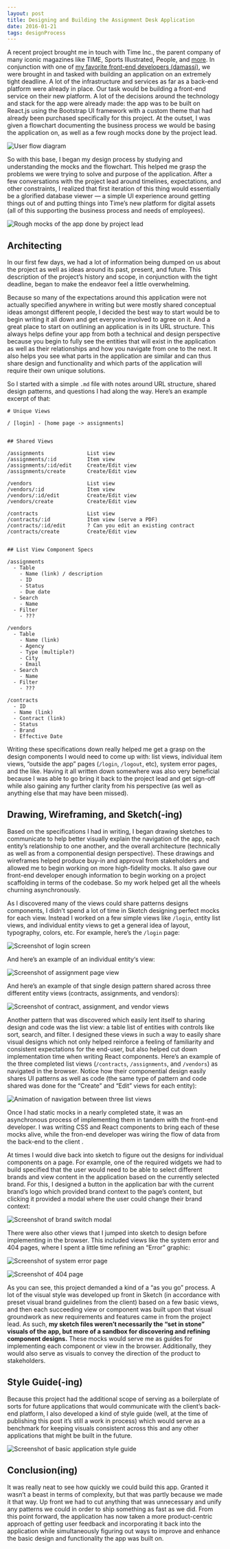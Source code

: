 ```yaml
---
layout: post
title: Designing and Building the Assignment Desk Application
date: 2016-01-21
tags: designProcess
---
```


A recent project brought me in touch with Time Inc., the parent company of many iconic magazines like TIME, Sports Illustrated, People, and [more](http://www.timeinc.com/brands/). In conjunction with one of [my favorite front-end developers (damassi)](http://damassi.github.io), we were brought in and tasked with building an application on an extremely tight deadline. A lot of the infrastructure and services as far as a back-end platform were already in place. Our task would be building a front-end service on their new platform. A lot of the decisions around the technology and stack for the app were already made: the app was to be built on React.js using the Bootstrap UI framework with a custom theme that had already been purchased specifically for this project. At the outset, I was given a flowchart documenting the business process we would be basing the application on, as well as a few rough mocks done by the project lead.

![User flow diagram]({{site.imageurl}}/2016/assignment-desk-workflow-screenshot.png "The process flowchart")

So with this base, I began my design process by studying and understanding the mocks and the  flowchart. This helped me grasp the problems we were trying to solve and purpose of the application. After a few conversations with the project lead around timelines, expectations, and other constraints, I realized that first iteration of this thing would essentially be a glorified database viewer — a simple UI experience around getting things out of and putting things into Time’s new platform for digital assets (all of this supporting the business process and needs of employees).

![Rough mocks of the app done by project lead]({{site.imageurl}}/2016/assignment-desk-axure-screenshots.png "My reference point for the vision of the app: a few rough mocks done by project lead")


## Architecting

In our first few days, we had a lot of information being dumped on us about the project as well as ideas around its past, present, and future. This description of the project’s history and scope, in conjunction with the tight deadline, began to make the endeavor feel a little overwhelming.

Because so many of the expectations around this application were not actually specified anywhere in writing but were mostly shared conceptual ideas amongst different people, I decided the best way to start would be to begin writing it all down and get everyone involved to agree on it. And a great place to start on outlining an application is in its URL structure. This always helps define your app from both a technical and design perspective because you begin to fully see the entities that will exist in the application as well as their relationships and how you navigate from one to the next. It also helps you see what parts in the application are similar and can thus share design and functionality and which parts of the application will require their own unique solutions.

So I started with a simple `.md` file with notes around URL structure, shared design patterns, and questions I had along the way. Here’s an example excerpt of that:

```
# Unique Views

/ [login] - [home page -> assignments]


## Shared Views

/assignments              List view
/assignments/:id          Item view
/assignments/:id/edit     Create/Edit view
/assignments/create       Create/Edit view

/vendors                  List view
/vendors/:id              Item view
/vendors/:id/edit         Create/Edit view
/vendors/create           Create/Edit view

/contracts                List view
/contracts/:id            Item view (serve a PDF)
/contracts/:id/edit       ? Can you edit an existing contract
/contracts/create         Create/Edit view


## List View Component Specs

/assignments
  - Table
    - Name (link) / description
    - ID
    - Status
    - Due date
  - Search
    - Name
  - Filter
    - ???

/vendors
  - Table
    - Name (link)
    - Agency
    - Type (multiple?)
    - City
    - Email
  - Search
    - Name
  - Filter
    - ???

/contracts
  - ID
  - Name (link)
  - Contract (link)
  - Status
  - Brand
  - Effective Date
```

Writing these specifications down really helped me get a grasp on the design components I would need to come up with: list views, individual item views, “outside the app” pages (`/login`, `/logout`, etc), system error pages, and the like. Having it all written down somewhere was also very beneficial because I was able to go bring it back to the project lead and get sign-off while also gaining any further clarity from his perspective (as well as anything else that may have been missed).


## Drawing, Wireframing, and Sketch(-ing)

Based on the specifications I had in writing, I began drawing sketches to communicate to help better visually explain the navigation of the app, each entity’s relationship to one another, and the overall architecture (technically as well as from a componential design perspective). These drawings and wireframes helped produce buy-in and approval from stakeholders and allowed me to begin working on more high-fidelity mocks. It also gave our front-end developer enough information to begin working on a project scaffolding in terms of the codebase. So my work helped get all the wheels churning asynchronously.

As I discovered many of the views could share patterns designs components, I didn’t spend a lot of time in Sketch designing perfect mocks for each view. Instead I worked on a few simple views like `/login`, entity list views, and individual entity views to get a general idea of layout, typography, colors, etc. For example, here’s the `/login` page:

![Screenshot of login screen]({{site.imageurl}}/2016/assignment-desk-login.png)

And here’s an example of an individual entity‘s view:

![Screenshot of assignment page view]({{site.imageurl}}/2016/assignment-desk-assignment-view.png)

And here’s an example of that single design pattern shared across three different entity views (contracts, assignments, and vendors):

![Screenshot of contract, assignment, and vendor views]({{site.imageurl}}/2016/assignment-desk-item-views.png)

Another pattern that was discovered which easily lent itself to sharing design and code was the list view: a table list of entities with controls like sort, search, and filter. I designed these views in such a way to easily share visual designs which not only helped reinforce a feeling of familiarity and consistent expectations for the end-user, but also helped cut down implementation time when writing React components. Here’s an example of the three completed list views (`/contracts`, `/assignments`, and `/vendors`) as navigated in the browser. Notice how their componential design easily shares UI patterns as well as code (the same type of pattern and code shared was done for the “Create” and “Edit” views for each entity):

![Animation of navigation between three list views]({{site.imageurl}}/2016/assignment-desk-list-views.gif)

Once I had static mocks in a nearly completed state, it was an asynchronous process of implementing them in tandem with the front-end developer. I was writing CSS and React components to bring each of these mocks alive, while the fron-end developer was wiring the flow of data from the back-end to the client .

At times I would dive back into sketch to figure out the designs for individual components on a page. For example, one of the required widgets we had to build specified that the user would need to be able to select different brands and view content in the application based on the currently selected brand. For this, I designed a button in the application bar with the current brand’s logo which provided brand context to the page’s content, but clicking it provided a modal where the user could change their brand context:

![Screenshot of brand switch modal]({{site.imageurl}}/2016/assignment-desk-brand-switcher.png)

There were also other views that I jumped into sketch to design before implementing in the browser. This included views like the system error and 404 pages, where I spent a little time refining an “Error” graphic:

![Screenshot of system error page]({{site.imageurl}}/2016/assignment-desk-system-error.png)

![Screenshot of 404 page]({{site.imageurl}}/2016/assignment-desk-404.png)

As you can see, this project demanded a kind of a “as you go” process. A lot of the visual style was developed up front in Sketch (in accordance with preset visual brand guidelines from the client) based on a few basic views, and then each succeeding view or component was built upon that visual groundwork as new requirements and features came in from the project lead. As such, **my sketch files weren’t necessarily the “set in stone” visuals of the app, but more of a sandbox for discovering and refining  component designs.** These mocks would serve me as guides for implementing each component or view in the browser. Additionally, they would also serve as visuals to convey the direction of the product to stakeholders.

## Style Guide(-ing)

Because this project had the additional scope of serving as a boilerplate of sorts for future applications that would communicate with the client’s back-end platform, I also developed a kind of style guide (well, at the time of publishing this post it’s still a work in process) which would serve as a benchmark for keeping visuals consistent across this and any other applications that might be built in the future.

![Screenshot of basic application style guide]({{site.imageurl}}/2016/assignment-desk-style-guide.png)

## Conclusion(ing)

It was really neat to see how quickly we could build this app. Granted it wasn’t a beast in terms of complexity, but that was partly because we made it that way. Up front we had to cut anything that was unnecessary and unify any patterns we could in order to ship something as fast as we did. From this point forward, the application has now taken a more product-centric approach of getting user feedback and incorporating it back into the application while simultaneously figuring out ways to improve and enhance the basic design and functionality the app was built on.
